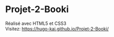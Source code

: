 # Projet-2-Booki
Réalisé avec HTML5 et CSS3 <br>
Visitez: https://hugo-kai.github.io/Projet-2-Booki/
